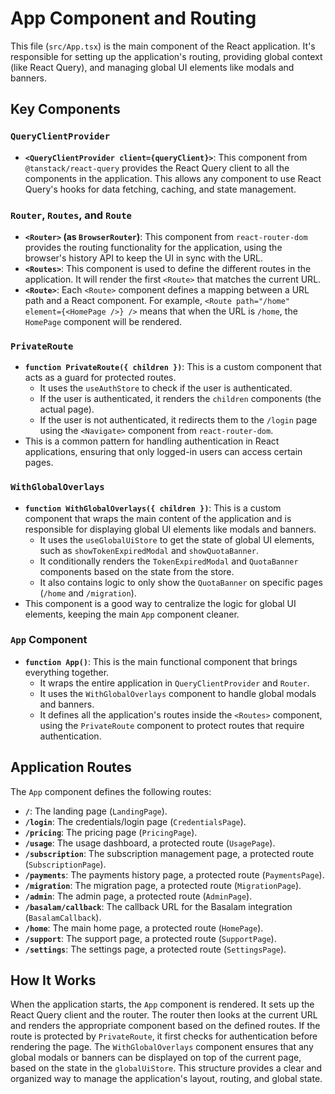 # App Component and Routing

This file (`src/App.tsx`) is the main component of the React application. It's responsible for setting up the application's routing, providing global context (like React Query), and managing global UI elements like modals and banners.

## Key Components

### `QueryClientProvider`
- **`<QueryClientProvider client={queryClient}>`**: This component from `@tanstack/react-query` provides the React Query client to all the components in the application. This allows any component to use React Query's hooks for data fetching, caching, and state management.

### `Router`, `Routes`, and `Route`
- **`<Router>` (as `BrowserRouter`)**: This component from `react-router-dom` provides the routing functionality for the application, using the browser's history API to keep the UI in sync with the URL.
- **`<Routes>`**: This component is used to define the different routes in the application. It will render the first `<Route>` that matches the current URL.
- **`<Route>`**: Each `<Route>` component defines a mapping between a URL path and a React component. For example, `<Route path="/home" element={<HomePage />} />` means that when the URL is `/home`, the `HomePage` component will be rendered.

### `PrivateRoute`
- **`function PrivateRoute({ children })`**: This is a custom component that acts as a guard for protected routes.
  - It uses the `useAuthStore` to check if the user is authenticated.
  - If the user is authenticated, it renders the `children` components (the actual page).
  - If the user is not authenticated, it redirects them to the `/login` page using the `<Navigate>` component from `react-router-dom`.
- This is a common pattern for handling authentication in React applications, ensuring that only logged-in users can access certain pages.

### `WithGlobalOverlays`
- **`function WithGlobalOverlays({ children })`**: This is a custom component that wraps the main content of the application and is responsible for displaying global UI elements like modals and banners.
  - It uses the `useGlobalUiStore` to get the state of global UI elements, such as `showTokenExpiredModal` and `showQuotaBanner`.
  - It conditionally renders the `TokenExpiredModal` and `QuotaBanner` components based on the state from the store.
  - It also contains logic to only show the `QuotaBanner` on specific pages (`/home` and `/migration`).
- This component is a good way to centralize the logic for global UI elements, keeping the main `App` component cleaner.

### `App` Component
- **`function App()`**: This is the main functional component that brings everything together.
  - It wraps the entire application in `QueryClientProvider` and `Router`.
  - It uses the `WithGlobalOverlays` component to handle global modals and banners.
  - It defines all the application's routes inside the `<Routes>` component, using the `PrivateRoute` component to protect routes that require authentication.

## Application Routes

The `App` component defines the following routes:
- **`/`**: The landing page (`LandingPage`).
- **`/login`**: The credentials/login page (`CredentialsPage`).
- **`/pricing`**: The pricing page (`PricingPage`).
- **`/usage`**: The usage dashboard, a protected route (`UsagePage`).
- **`/subscription`**: The subscription management page, a protected route (`SubscriptionPage`).
- **`/payments`**: The payments history page, a protected route (`PaymentsPage`).
- **`/migration`**: The migration page, a protected route (`MigrationPage`).
- **`/admin`**: The admin page, a protected route (`AdminPage`).
- **`/basalam/callback`**: The callback URL for the Basalam integration (`BasalamCallback`).
- **`/home`**: The main home page, a protected route (`HomePage`).
- **`/support`**: The support page, a protected route (`SupportPage`).
- **`/settings`**: The settings page, a protected route (`SettingsPage`).

## How It Works

When the application starts, the `App` component is rendered. It sets up the React Query client and the router. The router then looks at the current URL and renders the appropriate component based on the defined routes. If the route is protected by `PrivateRoute`, it first checks for authentication before rendering the page. The `WithGlobalOverlays` component ensures that any global modals or banners can be displayed on top of the current page, based on the state in the `globalUiStore`. This structure provides a clear and organized way to manage the application's layout, routing, and global state.
